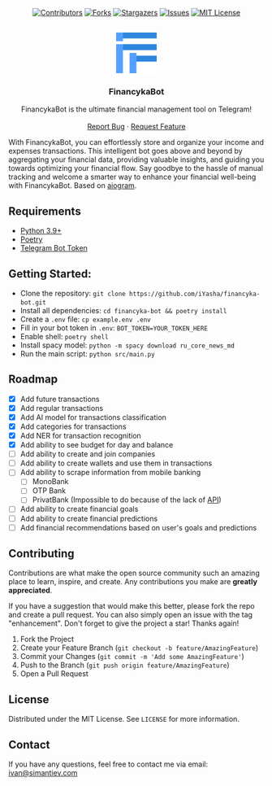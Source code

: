 <div align="center">

[![Contributors][contributors-shield]][contributors-url]
[![Forks][forks-shield]][forks-url]
[![Stargazers][stars-shield]][stars-url]
[![Issues][issues-shield]][issues-url]
[![MIT License][license-shield]][license-url]

</div>

<br />
<div align="center">
  <a href="https://github.com/iyasha/financyka-bot">
    <img src="images/logo.png" alt="Logo" width="80" height="80">
  </a>

  <h3 align="center">FinancykaBot</h3>

  <p align="center">
    FinancykaBot is the ultimate financial management tool on Telegram!
    <br />
    <br />
    <a href="https://github.com/iYasha/financyka-bot/issues">Report Bug</a>
    ·
    <a href="https://github.com/iYasha/financyka-bot/issues">Request Feature</a>
  </p>
</div>


With FinancykaBot, you can effortlessly store and organize your income and expenses transactions. This intelligent bot goes above and beyond by aggregating your financial data, providing valuable insights, and guiding you towards optimizing your financial flow. Say goodbye to the hassle of manual tracking and welcome a smarter way to enhance your financial well-being with FinancykaBot.
Based on [aiogram](https://github.com/aiogram/aiogram).

## Requirements
- [Python 3.9+](https://www.python.org/downloads/)
- [Poetry](https://python-poetry.org/docs/#installation)
- [Telegram Bot Token](https://core.telegram.org/bots#how-do-i-create-a-bot)

## Getting Started:  
* Clone the repository: `git clone https://github.com/iYasha/financyka-bot.git`  
* Install all dependencies:   `cd financyka-bot && poetry install`  
* Create a `.env` file:   `cp example.env .env`
* Fill in your bot token in `.env`:   `BOT_TOKEN=YOUR_TOKEN_HERE`   
* Enable shell:   `poetry shell`  
* Install spacy model:  `python -m spacy download ru_core_news_md`  
* Run the main script:  `python src/main.py`   

## Roadmap
 - [x] Add future transactions
 - [x] Add regular transactions
 - [x] Add AI model for transactions classification
 - [x] Add categories for transactions
 - [x] Add NER for transaction recognition
 - [x] Add ability to see budget for day and balance
 - [ ] Add ability to create and join companies
 - [ ] Add ability to create wallets and use them in transactions
 - [ ] Add ability to scrape information from mobile banking
   - [ ] MonoBank
   - [ ] OTP Bank
   - [ ] PrivatBank (Impossible to do because of the lack of [API](https://api.privatbank.ua/#p24/orders))
 - [ ] Add ability to create financial goals
 - [ ] Add ability to create financial predictions
 - [ ] Add financial recommendations based on user's goals and predictions

## Contributing
Contributions are what make the open source community such an amazing place to learn, inspire, and create. Any contributions you make are **greatly appreciated**.

If you have a suggestion that would make this better, please fork the repo and create a pull request. You can also simply open an issue with the tag "enhancement".
Don't forget to give the project a star! Thanks again!

1. Fork the Project
2. Create your Feature Branch (`git checkout -b feature/AmazingFeature`)
3. Commit your Changes (`git commit -m 'Add some AmazingFeature'`)
4. Push to the Branch (`git push origin feature/AmazingFeature`)
5. Open a Pull Request

<!-- LICENSE -->
## License
Distributed under the MIT License. See `LICENSE` for more information.

## Contact
If you have any questions, feel free to contact me via email: [ivan@simantiev.com](mailto:ivan@simantiev.com)

<!-- MARKDOWN LINKS & IMAGES -->
<!-- https://www.markdownguide.org/basic-syntax/#reference-style-links -->
[contributors-shield]: https://img.shields.io/github/contributors/iyasha/financyka-bot.svg?style=for-the-badge
[contributors-url]: https://github.com/iyasha/financyka-bot/graphs/contributors
[forks-shield]: https://img.shields.io/github/forks/iyasha/financyka-bot.svg?style=for-the-badge
[forks-url]: https://github.com/iyasha/financyka-bot/network/members
[stars-shield]: https://img.shields.io/github/stars/iyasha/financyka-bot.svg?style=for-the-badge
[stars-url]: https://github.com/iyasha/financyka-bot/stargazers
[issues-shield]: https://img.shields.io/github/issues/iyasha/financyka-bot.svg?style=for-the-badge
[issues-url]: https://github.com/iyasha/financyka-bot/issues
[license-shield]: https://img.shields.io/github/license/iyasha/financyka-bot.svg?style=for-the-badge
[license-url]: https://github.com/iyasha/financyka-bot/blob/master/LICENSE